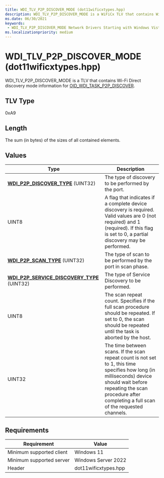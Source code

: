 ```yaml
---
title: WDI_TLV_P2P_DISCOVER_MODE (dot11wificxtypes.hpp)
description: WDI_TLV_P2P_DISCOVER_MODE is a WiFiCx TLV that contains Wi-Fi Direct discovery mode information for OID_WDI_TASK_P2P_DISCOVER.
ms.date: 06/30/2021
keywords:
 - WDI_TLV_P2P_DISCOVER_MODE Network Drivers Starting with Windows Vista
ms.localizationpriority: medium
---
```


# WDI\_TLV\_P2P\_DISCOVER\_MODE (dot11wificxtypes.hpp)


WDI\_TLV\_P2P\_DISCOVER\_MODE is a TLV that contains Wi-Fi Direct discovery mode information for [OID\_WDI\_TASK\_P2P\_DISCOVER](./oid-wdi-task-p2p-discover.md).

## TLV Type


0xA9

## Length


The sum (in bytes) of the sizes of all contained elements.

## Values


| Type                                                                                       | Description                                                                                                                                                                                                                     |
|--------------------------------------------------------------------------------------------|---------------------------------------------------------------------------------------------------------------------------------------------------------------------------------------------------------------------------------|
| [**WDI\_P2P\_DISCOVER\_TYPE**](/windows-hardware/drivers/ddi/dot11wificxtypes/ne-dot11wificxtypes-wdi_p2p_discover_type) (UINT32)                    | The type of discovery to be performed by the port.                                                                                                                                                                              |
| UINT8                                                                                      | A flag that indicates if a complete device discovery is required. Valid values are 0 (not required) and 1 (required). If this flag is set to 0, a partial discovery may be performed.                                           |
| [**WDI\_P2P\_SCAN\_TYPE**](/windows-hardware/drivers/ddi/dot11wificxtypes/ne-dot11wificxtypes-wdi_scan_type) (UINT32)                            | The type of scan to be performed by the port in scan phase.                                                                                                                                                                     |
| [**WDI\_P2P\_SERVICE\_DISCOVERY\_TYPE**](/windows-hardware/drivers/ddi/dot11wificxtypes/ne-dot11wificxtypes-wdi_p2p_service_discovery_type) (UINT32) | The type of Service Discovery to be performed.                                                                                                                                                                                  |
| UINT8                                                                                      | The scan repeat count. Specifies if the full scan procedure should be repeated. If set to 0, the scan should be repeated until the task is aborted by the host.                                                                 |
| UINT32                                                                                     | The time between scans. If the scan repeat count is not set to 1, this time specifies how long (in milliseconds) device should wait before repeating the scan procedure after completing a full scan of the requested channels. |

 

## Requirements

|Requirement|Value|
|--- |--- |
|Minimum supported client|Windows 11|
|Minimum supported server|Windows Server 2022|
|Header|dot11wificxtypes.hpp|

 

